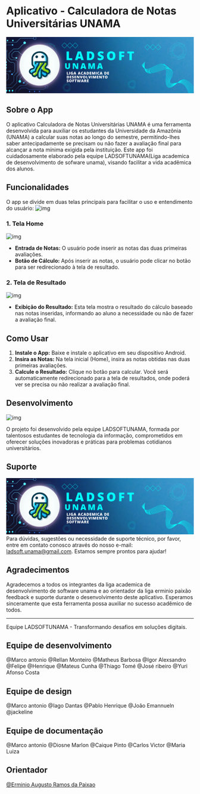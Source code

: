# Aplicativo - Calculadora de Notas Universitárias UNAMA

 ![img](https://github.com/ladsoftunama/ladsoftunama/raw/main/imagens/image_readme.png)

## Sobre o App

O aplicativo Calculadora de Notas Universitárias UNAMA é uma ferramenta desenvolvida para auxiliar os estudantes da Universidade da Amazônia (UNAMA) a calcular suas notas ao longo do semestre, permitindo-lhes saber antecipadamente se precisam ou não fazer a avaliação final para alcançar a nota mínima exigida pela instituição. Este app foi cuidadosamente elaborado pela equipe LADSOFTUNAMA(Liga academica de desenvolvimento de sofware unama), visando facilitar a vida acadêmica dos alunos.

## Funcionalidades

O app se divide em duas telas principais para facilitar o uso e entendimento do usuário:
 ![img](/images_readme/Frame%2014%20(1).png)

### 1. Tela Home

 ![img](/images_readme/FRAMES_1.png)

- **Entrada de Notas:** O usuário pode inserir as notas das duas primeiras avaliações.
- **Botão de Cálculo:** Após inserir as notas, o usuário pode clicar no botão para ser redirecionado à tela de resultado.

### 2. Tela de Resultado

 ![img](/images_readme/FRAMES_2.png)

- **Exibição do Resultado:** Esta tela mostra o resultado do cálculo baseado nas notas inseridas, informando ao aluno a necessidade ou não de fazer a avaliação final.

## Como Usar

1. **Instale o App:** Baixe e instale o aplicativo em seu dispositivo Android.
2. **Insira as Notas:** Na tela inicial (Home), insira as notas obtidas nas duas primeiras avaliações.
3. **Calcule o Resultado:** Clique no botão para calcular. Você será automaticamente redirecionado para a tela de resultados, onde poderá ver se precisa ou não realizar a avaliação final.

## Desenvolvimento

 ![img](/images_readme/FRAMES_3.png)

O projeto foi desenvolvido pela equipe LADSOFTUNAMA, formada por talentosos estudantes de tecnologia da informação, comprometidos em oferecer soluções inovadoras e práticas para problemas cotidianos universitários.

## Suporte

 ![img](https://github.com/ladsoftunama/ladsoftunama/raw/main/imagens/image_readme.png)
Para dúvidas, sugestões ou necessidade de suporte técnico, por favor, entre em contato conosco através do nosso e-mail: <ladsoft.unama@gmail.com>. Estamos sempre prontos para ajudar!

<!-- ## Licença

Este projeto é disponibilizado sob a licença MIT, permitindo que qualquer pessoa possa usar, modificar e distribuir o trabalho, desde que mantenha o crédito aos autores originais e forneça uma cópia da licença em quaisquer trabalhos derivados. -->

## Agradecimentos

Agradecemos a todos os integrantes da liga academica de desenvolvimento de software unama e ao orientador da liga erminio paixão feedback e suporte durante o desenvolvimento deste aplicativo. Esperamos sinceramente que esta ferramenta possa auxiliar no sucesso acadêmico de todos.

---

Equipe LADSOFTUNAMA - Transformando desafios em soluções digitais.

## Equipe de desenvolvimento

@Marco antonio
@Rellan Monteiro
@Matheus Barbosa
@Igor Alexsandro
@Felipe
@Henrique
@Mateus Cunha
@Thiago Tomé
@José ribeiro
@Yuri Afonso Costa

## Equipe de design

@Marco antonio
@Iago Dantas
@Pablo Henrique
@João Emannueln
@jackeline

## Equipe de documentação

@Marco antonio
@Diosne Marlon
@Caique Pinto
@Carlos Victor
@Maria Luiza

## Orientador

[@Erminio Augusto Ramos da Paixao](http://lattes.cnpq.br/3441462516404507)
